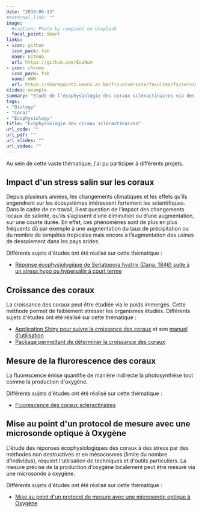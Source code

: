 ```yaml
---
date: "2019-06-13"
#external_link: ""
image:
  #caption: Photo by rawpixel on Unsplash
  focal_point: Smart
links:
- icon: github
  icon_pack: fab
  name: GitHub
  url: https://github.com/EcoNum
- icon: chrome
  icon_pack: fab
  name: WWW
  url: https://sharepoint1.umons.ac.be/fr/universite/facultes/fs/services/institut_bio/ecologie_numerique_milieux_aquatiques/pages/default.aspx
slides: example
summary: "Etude de l'écophysiologie des coraux scléractinaires via des mésocosmes"
tags:
- "Biology"
- "Coral"
- "Ecophysiology"
title: "Ecophysiologie des coraux scléractinaires"
url_code: ""
url_pdf: ""
url_slides: ""
url_video: ""
---
```


Au sein de cette vaste thématique, j'ai pu participer à différents projets.

## Impact d'un stress salin sur les coraux 

Depuis plusieurs années, les changements climatiques et les effets qu’ils engendrent sur les écosystèmes intéressent fortement les scientifiques. Dans le cadre de ce travail, il est question de l’impact des changements locaux de salinité, qu’ils s’agissent d’une diminution ou d’une augmentation, sur une courte durée. En effet, ces phénomènes sont de plus en plus fréquents dû par exemple à une augmentation du taux de précipitation ou du nombre de tempêtes tropicales mais encore à l’augmentation des usines de dessalement dans les pays arides.

Différents sujets d'études ont été réalisé sur cette thématique :

- [Réponse écophysiologique de Seriatopora hystrix (Dana, 1846) suite à un stress hypo ou hypersalin à court terme](https://github.com/EcoNum/coral_salinity002)

## Croissance des coraux 

La croissance des coraux peut être étudiée via le poids immergés. Cette méthode permet de faiblement stresser les organismes étudiés. Différents sujets d'études ont été réalisé sur cette thématique :

- [Application Shiny pour suivre la croissance des coraux](https://github.com/EcoNum/coral_growth001) et son [manuel d'utilisation](https://github.com/EcoNum/coral_growth001_book)
- [Package permettant de déterminer la croissance des coraux](https://econum.github.io/coral.growth/)

## Mesure de la flurorescence des coraux 

La fluorescence émise quantifie de manière indirecte la photosynthèse tout comme la production d'oxygène.

Différents sujets d'études ont été réalisé sur cette thématique :

- [Fluorescence des coraux scleractinaires](https://github.com/EcoNum/pam_fluorometry)

## Mise au point d'un protocol de mesure avec une microsonde optique à Oxygène 

L'étude des réponses écophysiologiques des coraux à des stress par des méthodes non destructives et en mésocosmes (limite du nombre d'individus), requiert l'utilisation de techniques et d'outils particuliers. La mesure précise de la production d'oxygène localement peut être mesuré via une microsonde à oxygène.

Différents sujets d'études ont été réalisé sur cette thématique :

- [Mise au point d'un protocol de mesure avec une microsonde optique à Oxygène](https://github.com/EcoNum/oxygen_microsensors)
